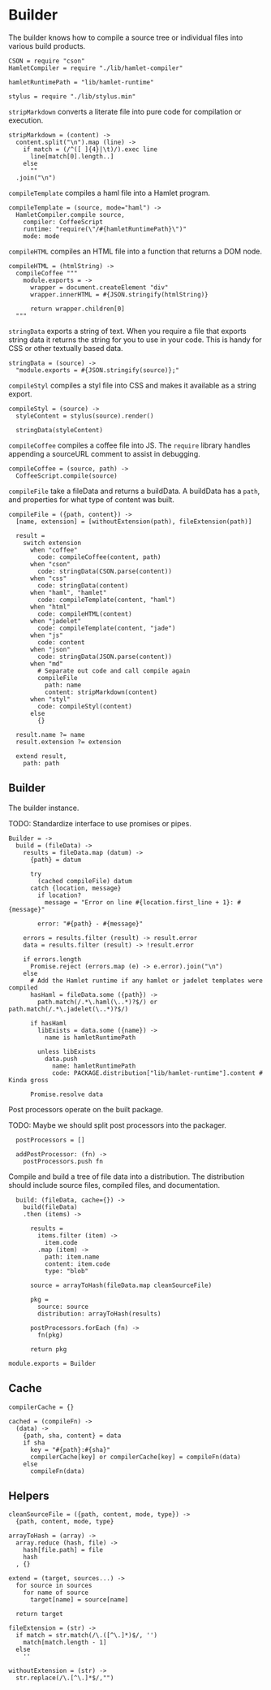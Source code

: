 Builder
=======

The builder knows how to compile a source tree or individual files into various
build products.

    CSON = require "cson"
    HamletCompiler = require "./lib/hamlet-compiler"

    hamletRuntimePath = "lib/hamlet-runtime"

    stylus = require "./lib/stylus.min"

`stripMarkdown` converts a literate file into pure code for compilation or execution.

    stripMarkdown = (content) ->
      content.split("\n").map (line) ->
        if match = (/^([ ]{4}|\t)/).exec line
          line[match[0].length..]
        else
          ""
      .join("\n")

`compileTemplate` compiles a haml file into a Hamlet program.

    compileTemplate = (source, mode="haml") ->
      HamletCompiler.compile source,
        compiler: CoffeeScript
        runtime: "require(\"/#{hamletRuntimePath}\")"
        mode: mode

`compileHTML` compiles an HTML file into a function that returns a DOM node.

    compileHTML = (htmlString) ->
      compileCoffee """
        module.exports = ->
          wrapper = document.createElement "div"
          wrapper.innerHTML = #{JSON.stringify(htmlString)}

          return wrapper.children[0]
      """

`stringData` exports a string of text. When you require a file that exports
string data it returns the string for you to use in your code. This is handy for
CSS or other textually based data.

    stringData = (source) ->
      "module.exports = #{JSON.stringify(source)};"

`compileStyl` compiles a styl file into CSS and makes it available as a string
export.

    compileStyl = (source) ->
      styleContent = stylus(source).render()

      stringData(styleContent)

`compileCoffee` compiles a coffee file into JS. The `require` library handles
appending a sourceURL comment to assist in debugging.

    compileCoffee = (source, path) ->
      CoffeeScript.compile(source)

`compileFile` take a fileData and returns a buildData. A buildData has a `path`,
and properties for what type of content was built.

    compileFile = ({path, content}) ->
      [name, extension] = [withoutExtension(path), fileExtension(path)]

      result =
        switch extension
          when "coffee"
            code: compileCoffee(content, path)
          when "cson"
            code: stringData(CSON.parse(content))
          when "css"
            code: stringData(content)
          when "haml", "hamlet"
            code: compileTemplate(content, "haml")
          when "html"
            code: compileHTML(content)
          when "jadelet"
            code: compileTemplate(content, "jade")
          when "js"
            code: content
          when "json"
            code: stringData(JSON.parse(content))
          when "md"
            # Separate out code and call compile again
            compileFile
              path: name
              content: stripMarkdown(content)
          when "styl"
            code: compileStyl(content)
          else
            {}

      result.name ?= name
      result.extension ?= extension

      extend result,
        path: path

Builder
-------

The builder instance.

TODO: Standardize interface to use promises or pipes.

    Builder = ->
      build = (fileData) ->
        results = fileData.map (datum) ->
          {path} = datum

          try
            (cached compileFile) datum
          catch {location, message}
            if location?
              message = "Error on line #{location.first_line + 1}: #{message}"

            error: "#{path} - #{message}"

        errors = results.filter (result) -> result.error
        data = results.filter (result) -> !result.error

        if errors.length
          Promise.reject (errors.map (e) -> e.error).join("\n")
        else
          # Add the Hamlet runtime if any hamlet or jadelet templates were compiled
          hasHaml = fileData.some ({path}) ->
            path.match(/.*\.haml(\..*)?$/) or path.match(/.*\.jadelet(\..*)?$/)

          if hasHaml
            libExists = data.some ({name}) ->
              name is hamletRuntimePath

            unless libExists
              data.push
                name: hamletRuntimePath
                code: PACKAGE.distribution["lib/hamlet-runtime"].content # Kinda gross

          Promise.resolve data

Post processors operate on the built package.

TODO: Maybe we should split post processors into the packager.

      postProcessors = []

      addPostProcessor: (fn) ->
        postProcessors.push fn

Compile and build a tree of file data into a distribution. The distribution should
include source files, compiled files, and documentation.

      build: (fileData, cache={}) ->
        build(fileData)
        .then (items) ->

          results =
            items.filter (item) ->
              item.code
            .map (item) ->
              path: item.name
              content: item.code
              type: "blob"

          source = arrayToHash(fileData.map cleanSourceFile)

          pkg =
            source: source
            distribution: arrayToHash(results)

          postProcessors.forEach (fn) ->
            fn(pkg)

          return pkg

    module.exports = Builder

Cache
-----

    compilerCache = {}

    cached = (compileFn) ->
      (data) ->
        {path, sha, content} = data
        if sha
          key = "#{path}:#{sha}"
          compilerCache[key] or compilerCache[key] = compileFn(data)
        else
          compileFn(data)

Helpers
-------

    cleanSourceFile = ({path, content, mode, type}) ->
      {path, content, mode, type}

    arrayToHash = (array) ->
      array.reduce (hash, file) ->
        hash[file.path] = file
        hash
      , {}

    extend = (target, sources...) ->
      for source in sources
        for name of source
          target[name] = source[name]

      return target

    fileExtension = (str) ->
      if match = str.match(/\.([^\.]*)$/, '')
        match[match.length - 1]
      else
        ''

    withoutExtension = (str) ->
      str.replace(/\.[^\.]*$/,"")
